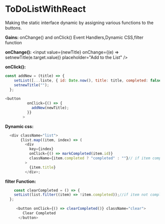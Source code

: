 # ToDoListWithReact
Making the static interface dynamic by assigning various functions to the buttons.

**Gains:**
onChange() and onClick() Event Handlers,Dynamic CSS,filter function

**onChange():**
<input
          value={newTitle} 
          onChange={(e) => setnewTitle(e.target.value)} 
          placeholder="Add to the List"
/>

**onClick():**
```javascript
const addNew = (title) => {
    setList([...liste, { id: Date.now(), title: title, completed: false }]);//Date.now For unique key,//...liste list will be same and add a data
    setnewTitle("");
  };
  
<button
          onClick={() => {
            addNew(newTitle);
          }}
        >
```
**Dynamic css:**
 ```javascript
   <div className="list">
        {list.map((item, index) => (
          <div
            key={index}
            onClick={() => markCompleted(item.id)}
            className={item.completed ? "completed" : ""}// if item completed change css "completed"
          >
            {item.title}
          </div>;
```
     
**filter Function:**
```javascript   
    const clearCompleted = () => {
    setList(list.filter((item) => !item.completed));//if item not completed don't clear
  };
  
     <button onClick={() => clearCompleted()} className="clear">
        Clear Completed
      </button>
```
